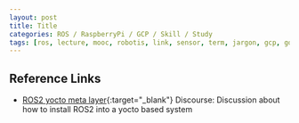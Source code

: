 ```yaml
---
layout: post
title: Title
categories: ROS / RaspberryPi / GCP / Skill / Study
tags: [ros, lecture, mooc, robotis, link, sensor, term, jargon, gcp, google, iot, raspberrypi]
---
```

## Reference Links

- [ROS2 yocto meta layer](<https://discourse.ros.org/t/ros2-yocto-meta-layer/9643>){:target="_blank"} Discourse: Discussion about how to install ROS2 into a yocto based system
